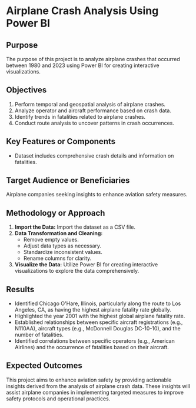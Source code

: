 # Airplane Crash Analysis Using Power BI

## Purpose
The purpose of this project is to analyze airplane crashes that occurred between 1980 and 2023 using Power BI for creating interactive visualizations.

## Objectives
1. Perform temporal and geospatial analysis of airplane crashes.
2. Analyze operator and aircraft performance based on crash data.
3. Identify trends in fatalities related to airplane crashes.
4. Conduct route analysis to uncover patterns in crash occurrences.

## Key Features or Components
- Dataset includes comprehensive crash details and information on fatalities.

## Target Audience or Beneficiaries
Airplane companies seeking insights to enhance aviation safety measures.

## Methodology or Approach
1. **Import the Data:** Import the dataset as a CSV file.
2. **Data Transformation and Cleaning:**
   - Remove empty values.
   - Adjust data types as necessary.
   - Standardize inconsistent values.
   - Rename columns for clarity.
3. **Visualize the Data:** Utilize Power BI for creating interactive visualizations to explore the data comprehensively.

## Results
- Identified Chicago O'Hare, Illinois, particularly along the route to Los Angeles, CA, as having the highest airplane fatality rate globally.
- Highlighted the year 2001 with the highest global airplane fatality rate.
- Established relationships between specific aircraft registrations (e.g., N110AA), aircraft types (e.g., McDonnell Douglas DC-10-10), and the number of fatalities.
- Identified correlations between specific operators (e.g., American Airlines) and the occurrence of fatalities based on their aircraft.

## Expected Outcomes
This project aims to enhance aviation safety by providing actionable insights derived from the analysis of airplane crash data. These insights will assist airplane companies in implementing targeted measures to improve safety protocols and operational practices.
